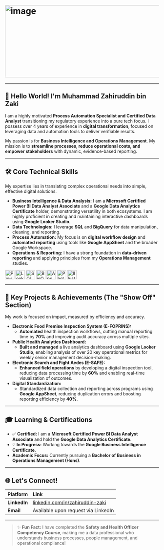 # <img width="947" height="236" alt="image" src="https://github.com/user-attachments/assets/61c3d1e1-3274-4ab6-a5d9-1e96db02a148" />

---

## 👋 Hello World! I'm Muhammad Zahiruddin bin Zaki

I am a highly motivated **Process Automation Specialist and Certified Data Analyst** transitioning my regulatory experience into a pure tech focus. I possess over 4 years of experience in **digital transformation**, focused on leveraging data and automation tools to deliver verifiable results.

My passion is for **Business Intelligence and Operations Management**. My mission is to **streamline processes, reduce operational costs, and empower stakeholders** with dynamic, evidence-based reporting.

---

## 🛠️ Core Technical Skills

My expertise lies in translating complex operational needs into simple, effective digital solutions.

* **Business Intelligence & Data Analysis:** I am a **Microsoft Certified Power BI Data Analyst Associate** and a **Google Data Analytics Certificate** holder, demonstrating versatility in both ecosystems. I am highly proficient in creating and maintaining interactive dashboards using **Google Looker Studio**.
* **Data Technologies:** I leverage **SQL** and **BigQuery** for data manipulation, cleaning, and reporting.
* **Process Automation:** My focus is on **digital workflow design** and **automated reporting** using tools like **Google AppSheet** and the broader Google Workspace.
* **Operations & Reporting:** I have a strong foundation in **data-driven reporting** and applying principles from my **Operations Management** studies.

<p align="left">
    <img src="https://github.com/user-attachments/assets/14d7ae0b-340e-4552-82a7-6633646abfdf" alt="Power BI" height="30" />
    <img src="https://github.com/user-attachments/assets/762412a5-b413-47f7-9548-ce6b1c02e2df" alt="Looker Studio" height="30" />
    <img src="https://github.com/user-attachments/assets/a54f16e9-c7b0-4f73-9dca-cead0943697f" alt="SQL" height="30" />
    <img src="https://github.com/user-attachments/assets/30e44615-27f5-484d-b5b0-735ca22f81e9" alt="BigQuery" height="30" />
    <img src="https://github.com/user-attachments/assets/3cfc411e-c71c-4ac6-9d3a-773188725717" alt="AppSheet" height="30" />
    <img src="https://github.com/user-attachments/assets/a01119c8-f794-473c-b168-c0392b27a9c7" alt="Photoshop" height="30" />
    <img src="https://github.com/user-attachments/assets/94ced98b-9ea1-4887-889a-896b1075b653" alt="Illustrator" height="30" />  
</p>


---

## 🚀 Key Projects & Achievements (The "Show Off" Section)

My work is focused on impact, measured by efficiency and accuracy.

* **Electronic Food Premise Inspection System (E-FOPRINS):**
    * **Automated** health inspection workflows, cutting manual reporting time by **70%** and improving audit accuracy across multiple sites.
* **Public Health Analytics Dashboard:**
    * **Built and managed** a live analytics dashboard using **Google Looker Studio**, enabling analysis of over 20 key operational metrics for weekly senior management decision-making.
* **Electronic Search and Fight Aedes (E-SAFE):**
    * **Enhanced field operations** by developing a digital inspection tool, reducing data processing time by **60%** and enabling real-time visualization of outcomes.
* **Digital Standardization:**
    * Standardized data collection and reporting across programs using **Google AppSheet**, reducing duplication errors and boosting reporting efficiency by **40%**.

---

## 🎓 Learning & Certifications

* ✅ **Certified:** I am a **Microsoft Certified Power BI Data Analyst Associate** and hold the **Google Data Analytics Certificate**.
* 💡 **In Progress:** Working towards the **Google Business Intelligence Certificate**.
* **Academic Focus:** Currently pursuing a **Bachelor of Business in Operations Management (Hons)**.

---

## 🌐 Let's Connect!

| Platform | Link |
| :--- | :--- |
| **LinkedIn** | [linkedin.com/in/zahiruddin-zaki](https://linkedin.com/in/zahiruddin-zaki) |
| **Email** | Available upon request via LinkedIn |

---

> ✨ **Fun Fact:** I have completed the **Safety and Health Officer Competency Course**, making me a data professional who understands business processes, people management, and operational compliance!
